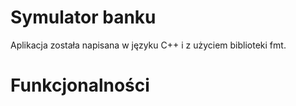 # Symulator banku
Aplikacja została napisana w języku C++ i z użyciem biblioteki fmt.

# Funkcjonalności
